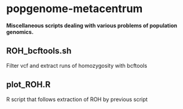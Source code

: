 # popgenome-metacentrum

**Miscellaneous scripts dealing with various problems of population genomics.**

## ROH_bcftools.sh 
Filter vcf and extract runs of homozygosity with bcftools

## plot_ROH.R 
R script that follows extraction of ROH by previous script
